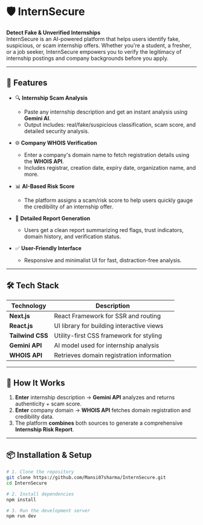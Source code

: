 # 🛡️ InternSecure

 **Detect Fake & Unverified Internships**  
InternSecure is an AI-powered platform that helps users identify fake, suspicious, or scam internship offers. Whether you're a student, a fresher, or a job seeker, InternSecure empowers you to verify the legitimacy of internship postings and company backgrounds before you apply.

---

## 🚀 Features

- 🔍 **Internship Scam Analysis**
  - Paste any internship description and get an instant analysis using **Gemini AI**.
  - Output includes: real/fake/suspicious classification, scam score, and detailed security analysis.

- 🌐 **Company WHOIS Verification**
  - Enter a company's domain name to fetch registration details using the **WHOIS API**.
  - Includes registrar, creation date, expiry date, organization name, and more.

- 📊 **AI-Based Risk Score**
  - The platform assigns a scam/risk score to help users quickly gauge the credibility of an internship offer.

- 📄 **Detailed Report Generation**
  - Users get a clean report summarizing red flags, trust indicators, domain history, and verification status.

- ✅ **User-Friendly Interface**
  - Responsive and minimalist UI for fast, distraction-free analysis.

---

## 🛠️ Tech Stack

| Technology     | Description                              |
|----------------|------------------------------------------|
| **Next.js**    | React Framework for SSR and routing      |
| **React.js**   | UI library for building interactive views|
| **Tailwind CSS** | Utility-first CSS framework for styling |
| **Gemini API** | AI model used for internship analysis    |
| **WHOIS API**  | Retrieves domain registration information|

---

## 🧠 How It Works

1. **Enter** internship description → **Gemini API** analyzes and returns authenticity + scam score.
2. **Enter** company domain → **WHOIS API** fetches domain registration and credibility data.
3. The platform **combines** both sources to generate a comprehensive **Internship Risk Report**.

---

## 📦 Installation & Setup

```bash
# 1. Clone the repository
git clone https://github.com/Mansi07sharma/InternSecure.git
cd InternSecure

# 2. Install dependencies
npm install

# 3. Run the development server
npm run dev
